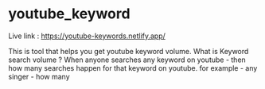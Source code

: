 # youtube_keyword
Live link : https://youtube-keywords.netlify.app/

This is tool that helps you get youtube keyword volume.
What is Keyword search volume ?
    When anyone searches any keyword on youtube - then how many searches happen for that
    keyword on youtube. for example - any singer - how many

